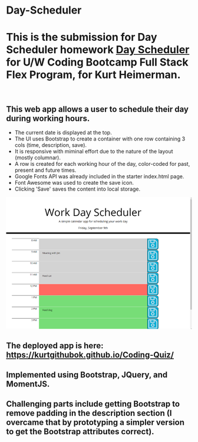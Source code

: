 # Day-Scheduler

# This is the submission for Day Scheduler homework [Day Scheduler](https://uwa.bootcampcontent.com/UWA-Bootcamp/uw-blv-virt-fsf-pt-07-2021-u-c/-/tree/master/05-Third-Party-APIs/02-Homework) for U/W Coding Bootcamp Full Stack Flex Program, for Kurt Heimerman.<br/><br/>

## This web app allows a user to schedule their day during working hours.      
* The current date is displayed at the top.
* The UI uses Bootstrap to create a container with one row containing 3 cols (time, description, save).
* It is responsive with miminal effort due to the nature of the layout (mostly columnar).
* A row is created for each working hour of the day, color-coded for past, present and future times.
* Google Fonts API was already included in the starter index.html page.
* Font Awesome was used to create the save icon.
* Clicking 'Save' saves the content into local storage. 

![Screenshot of Password Generator](./readmeImages/screenshot.png)

## The deployed app is here:  https://kurtgithubok.github.io/Coding-Quiz/

## Implemented using Bootstrap, JQuery, and MomentJS.

## Challenging parts include getting Bootstrap to remove padding in the description section (I overcame that by prototyping a simpler version to get the Bootstrap attributes correct).

